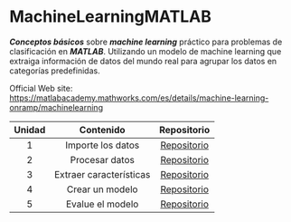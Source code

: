 # MachineLearningMATLAB

***Conceptos básicos*** sobre ***machine learning*** práctico para problemas de clasificación en ***MATLAB***. Utilizando un modelo de machine learning que extraiga información de datos del mundo real para agrupar los datos en categorías predefinidas.

Official Web site: https://matlabacademy.mathworks.com/es/details/machine-learning-onramp/machinelearning

| Unidad | Contenido | Repositorio |
| :----: | :----: | :----: |
| 1 | Importe los datos | [Repositorio](https://github.com/jm-quintas/MachineLearningMATLAB/blob/main/ImportarDatos.md) |
| 2 | Procesar datos | [Repositorio](https://github.com/jm-quintas/MachineLearningMATLAB/blob/main/ProcesarDatos.md) |
| 3 | Extraer características | [Repositorio](https://github.com/jm-quintas/MachineLearningMATLAB/blob/main/ExtraerCaracteristicas.md) |
| 4 | Crear un modelo | [Repositorio](https://github.com/jm-quintas/MachineLearningMATLAB/blob/main/CrearModelo.md) |
| 5 | Evalue el modelo | [Repositorio](https://github.com/jm-quintas/MachineLearningMATLAB/blob/main/Eval%C3%BAeModelo.md) |
